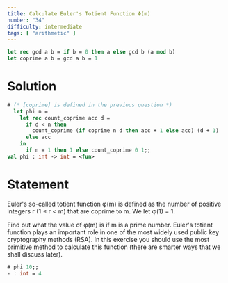 ```yaml
---
title: Calculate Euler's Totient Function Φ(m)
number: "34"
difficulty: intermediate
tags: [ "arithmetic" ]
---
```


```ocaml
let rec gcd a b = if b = 0 then a else gcd b (a mod b)
let coprime a b = gcd a b = 1
```

# Solution

```ocaml
# (* [coprime] is defined in the previous question *)
  let phi n =
    let rec count_coprime acc d =
      if d < n then
        count_coprime (if coprime n d then acc + 1 else acc) (d + 1)
      else acc
    in
      if n = 1 then 1 else count_coprime 0 1;;
val phi : int -> int = <fun>
```

# Statement

Euler's so-called totient function φ(m) is defined as the number of
positive integers r (1 ≤ r < m) that are coprime to m. We let φ(1) = 1.

Find out what the value of φ(m) is if m is a prime number.  Euler's
totient function plays an important role in one of the most widely used
public key cryptography methods (RSA). In this exercise you should use
the most primitive method to calculate this function (there are smarter
ways that we shall discuss later).

```ocaml
# phi 10;;
- : int = 4
```
